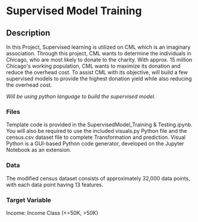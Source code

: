 # Supervised Model Training

## Description 

In this Project, Supervised learning is utilized on CML which is an imaginary association. Through this project, CML wants to determine the individuals in Chicago, who are most likely to donate to the charity. With approx. 15 million Chicago's working population, CML wants to maximize its donation and reduce the overhead cost. To assist CML with its objective, will build a few supervised models to provide the highest donation yield while also reducing the overhead cost. 

*Will be using python language to build the supervised model.*

### Files

Template code is provided in the SupervisedModel_Training & Testing.ipynb. You will also be required to use the included visuals.py Python file and the census.csv dataset file to complete Transformation and prediction. Visual Python is a GUI-based Python code generator, developed on the Jupyter Notebook as an extension.

### Data

The modified census dataset consists of approximately 32,000 data points, with each data point having 13 features.

### Target Variable
Income: Income Class (<=50K, >50K)

